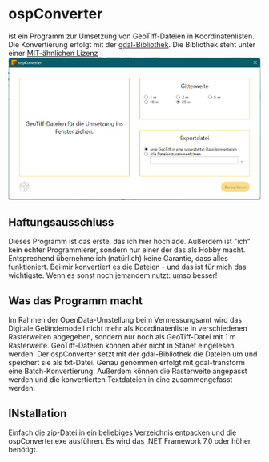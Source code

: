 # ospConverter
ist ein Programm zur Umsetzung von GeoTiff-Dateien in Koordinatenlisten. Die Konvertierung erfolgt mit der [gdal-Bibliothek](https://gdal.org). Die Bibliothek steht unter einer [MIT-ähnlichen Lizenz](https://gdal.org/license.html)
![Screenshot](/Screenshot.jpg?raw=true "ospConverter")
## Haftungsausschluss
Dieses Programm ist das erste, das ich hier hochlade. Außerdem ist "ich" kein echter Programmierer, sondern nur einer der das als Hobby macht. Entsprechend übernehme ich (natürlich) keine Garantie, dass alles funktioniert. Bei mir konvertiert es die Dateien - und das ist für mich das wichtigste. Wenn es sonst noch jemandem nutzt: umso besser!
## Was das Programm macht
Im Rahmen der OpenData-Umstellung beim Vermessungsamt wird das Digitale Geländemodell nicht mehr als Koordinatenliste in verschiedenen Rasterweiten abgegeben, sondern nur noch als GeoTiff-Datei mit 1 m Rasterweite. GeoTiff-Dateien können aber nicht in Stanet eingelesen werden. Der ospConverter setzt mit der gdal-Bibliothek die Dateien um und speichert sie als txt-Datei. Genau genommen erfolgt mit gdal-transform eine Batch-Konvertierung.
Außerdem können die Rasterweite angepasst werden und die konvertierten Textdateien in eine zusammengefasst werden.
## INstallation
Einfach die zip-Datei in ein beliebiges Verzeichnis entpacken und die ospConverter.exe ausführen. Es wird das .NET Framework 7.0 oder höher benötigt.
